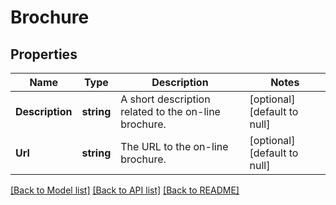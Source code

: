 # Brochure

## Properties
Name | Type | Description | Notes
------------ | ------------- | ------------- | -------------
**Description** | **string** | A short description related to the on-line brochure. | [optional] [default to null]
**Url** | **string** | The URL to the on-line brochure. | [optional] [default to null]

[[Back to Model list]](../README.md#documentation-for-models) [[Back to API list]](../README.md#documentation-for-api-endpoints) [[Back to README]](../README.md)

